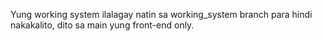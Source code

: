 Yung working system ilalagay natin sa working_system branch para hindi nakakalito, dito sa main yung front-end only.
